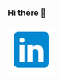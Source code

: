 ### Hi there 👋

 [![LinkedIn](https://github.com/neanix/neanix/blob/main/linkedin-icon.svg)](https://www.linkedin.com/in/navid-hamedi/)
